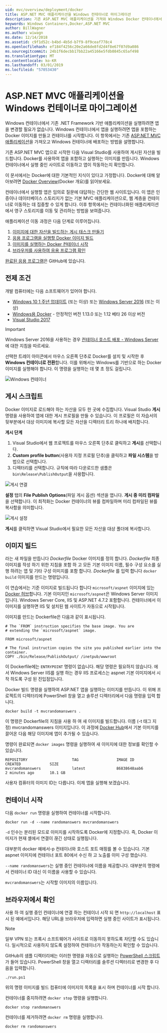 ```yaml
---
uid: mvc/overview/deployment/docker
title: ASP.NET MVC 애플리케이션을 Windows 컨테이너로 마이그레이션
description: 기존 ASP.NET MVC 애플리케이션을 가져와 Windows Docker 컨테이너에서 실행하는 방법을 알아봅니다.
keywords: Windows Containers,Docker,ASP.NET MVC
author: BillWagner
ms.author: wiwagn
ms.date: 12/14/2018
ms.assetid: c9f1d52c-b4bd-4b5d-b7f9-8f9ceaf778c4
ms.openlocfilehash: ef184f4256c20e2a66de8fd2d4f8e67f07d9a086
ms.sourcegitcommit: 24b1f6decbb17bb22a45166e5fdb0845c65af498
ms.translationtype: MT
ms.contentlocale: ko-KR
ms.lasthandoff: 03/01/2019
ms.locfileid: "57053430"
---
```

# <a name="migrating-aspnet-mvc-applications-to-windows-containers"></a>ASP.NET MVC 애플리케이션을 Windows 컨테이너로 마이그레이션

Windows 컨테이너에서 기존 .NET Framework 기반 애플리케이션을 실행하려면 앱을 변경할 필요가 없습니다. Windows 컨테이너에서 앱을 실행하려면 앱을 포함하는 Docker 이미지를 만들고 컨테이너를 시작합니다. 이 항목에서는 기존 [ASP.NET MVC 애플리케이션](http://www.asp.net/mvc)을 가져오고 Windows 컨테이너에 배포하는 방법을 설명합니다.

기존 ASP.NET MVC 앱으로 시작한 다음 Visual Studio를 사용하여 게시된 자산을 빌드합니다. Docker를 사용하여 앱을 포함하고 실행하는 이미지를 만듭니다. Windows 컨테이너에서 실행 중인 사이트로 이동하고 앱이 작동하는지 확인합니다.

이 문서에서는 Docker에 대한 기본적인 지식이 있다고 가정합니다. Docker에 대해 알아보려면 [Docker Overview](https://docs.docker.com/engine/understanding-docker/)(Docker 개요)를 읽어보세요.

컨테이너에서 실행할 앱은 임의로 질문에 대답하는 간단한 웹 사이트입니다. 이 앱은 인증이나 데이터베이스 스토리지가 없는 기본 MVC 애플리케이션으로, 웹 계층을 컨테이너로 이동하는 데 집중할 수 있게 합니다. 이후 항목에서는 컨테이너화된 애플리케이션에서 영구 스토리지를 이동 및 관리하는 방법을 보여줍니다.

애플리케이션 이동 과정은 다음 단계로 이루어집니다.

1. [이미지에 대한 자산을 빌드하는 게시 태스크 만들기](#publish-script)
1. [응용 프로그램을 실행할 Docker 이미지 빌드](#build-the-image)
1. [이미지를 실행하는 Docker 컨테이너 시작](#start-a-container)
1. [브라우저를 사용하여 응용 프로그램 확인](#verify-in-the-browser)

[완료된 응용 프로그램](https://github.com/dotnet/samples/tree/master/framework/docker/MVCRandomAnswerGenerator)은 GitHub에 있습니다.

## <a name="prerequisites"></a>전제 조건

개발 컴퓨터에는 다음 소프트웨어가 있어야 합니다.

- [Windows 10 1 주년 업데이트](https://www.microsoft.com/software-download/windows10/) (또는 이상) 또는 [Windows Server 2016](https://www.microsoft.com/cloud-platform/windows-server) (또는 이상)
- [Windows용 Docker](https://docs.docker.com/docker-for-windows/) - 안정적인 버전 1.13.0 또는 1.12 베타 26 이상 버전
- [Visual Studio 2017](https://visualstudio.microsoft.com/downloads/?utm_medium=microsoft&utm_source=docs.microsoft.com&utm_campaign=button+cta&utm_content=download+vs2017)

> [!IMPORTANT]
> Windows Server 2016을 사용하는 경우 [컨테이너 호스트 배포 - Windows Server](https://msdn.microsoft.com/virtualization/windowscontainers/deployment/deployment)에 대한 지침을 따르세요.

선택한 트레이 아이콘에서 마우스 오른쪽 단추로 Docker를 설치 및 시작한 후 **Windows 컨테이너로 전환**합니다. 이를 위해서는 Windows를 기반으로 하는 Docker 이미지를 실행해야 합니다. 이 명령을 실행하는 데 몇 초 정도 걸립니다.

![Windows 컨테이너][windows-container]

## <a name="publish-script"></a>게시 스크립트

Docker 이미지로 로드해야 하는 자산을 모두 한 곳에 수집합니다. Visual Studio **게시** 명령을 사용하여 앱에 대한 게시 프로필을 만들 수 있습니다. 이 프로필은 이 자습서의 뒷부분에서 대상 이미지에 복사할 모든 자산을 디렉터리 트리 하나에 배치합니다.

**게시 단계**

1. Visual Studio에서 웹 프로젝트를 마우스 오른쪽 단추로 클릭하고 **게시**를 선택합니다.
1. **Custom profile button**(사용자 지정 프로필 단추)을 클릭하고 **파일 시스템**을 방법으로 선택합니다.
1. 디렉터리를 선택합니다. 규칙에 따라 다운로드한 샘플은 `bin\Release\PublishOutput`을 사용합니다.

![게시 연결][publish-connection]

**설정** 탭의 **File Publish Options**(파일 게시 옵션) 섹션을 엽니다. **게시 중 미리 컴파일**을 선택합니다. 이 최적화는 Docker 컨테이너의 뷰를 컴파일하며 미리 컴파일된 뷰를 복사함을 의미합니다.

![게시 설정][publish-settings]

**게시**를 클릭하면 Visual Studio에서 필요한 모든 자산을 대상 폴더에 복사합니다.

## <a name="build-the-image"></a>이미지 빌드

라는 새 파일을 만듭니다 *Dockerfile* Docker 이미지를 정의 합니다. *Dockerfile* 최종 이미지를 작성 하기 위한 지침을 포함 하 고 모든 기본 이미지 이름, 필수 구성 요소를 실행 하려는 앱 및 기타 구성 이미지를 포함 합니다. *Dockerfile* 를 입력 합니다 `docker build` 이미지를 만드는 명령입니다.

이 연습에서는 기준 이미지로 빌드됩니다 합니다 `microsoft/aspnet` 이미지에 있는 [Docker 허브](https://hub.docker.com/r/microsoft/aspnet/)합니다.
기본 이미지인 `microsoft/aspnet`은 Windows Server 이미지입니다. Windows Server Core, IIS 및 ASP.NET 4.7.2 포함합니다. 컨테이너에서 이 이미지를 실행하면 IIS 및 설치된 웹 사이트가 자동으로 시작됩니다.

이미지를 만드는 Dockerfile은 다음과 같이 표시됩니다.

```console
# The `FROM` instruction specifies the base image. You are
# extending the `microsoft/aspnet` image.

FROM microsoft/aspnet

# The final instruction copies the site you published earlier into the container.
COPY ./bin/Release/PublishOutput/ /inetpub/wwwroot
```

이 Dockerfile에는 `ENTRYPOINT` 명령이 없습니다. 해당 명령은 필요하지 않습니다. 에서 Windows Server IIS를 실행 하는 경우 IIS 프로세스는 aspnet 기본 이미지에서 시작 하도록 구성 된 진입점입니다.

Docker 빌드 명령을 실행하여 ASP.NET 앱을 실행하는 이미지를 만듭니다. 이 위해 프로젝트의 디렉터리에 PowerShell 창을 열고 솔루션 디렉터리에서 다음 명령을 입력 합니다.

```console
docker build -t mvcrandomanswers .
```

이 명령은 Dockerfile의 지침을 사용 하 여 새 이미지를 빌드합니다. 이름 (-t 태그 지정) mvcrandomanswers 이미지입니다. 이 과정에 [Docker Hub](http://hub.docker.com)에서 기본 이미지를 끌어온 다음 해당 이미지에 앱이 추가될 수 있습니다.

명령이 완료되면 `docker images` 명령을 실행하여 새 이미지에 대한 정보를 확인할 수 있습니다.

```console
REPOSITORY                    TAG                 IMAGE ID            CREATED             SIZE
mvcrandomanswers              latest              86838648aab6        2 minutes ago       10.1 GB
```

사용자 컴퓨터의 이미지 ID는 다릅니다. 이제 앱을 실행해 보겠습니다.

## <a name="start-a-container"></a>컨테이너 시작

다음 `docker run` 명령을 실행하여 컨테이너를 시작합니다.

```console
docker run -d --name randomanswers mvcrandomanswers
```

`-d` 인수는 분리된 모드로 이미지를 시작하도록 Docker에 지정합니다. 즉, Docker 이미지가 현재 셸에서 연결이 끊긴 상태로 실행됩니다.

대부분의 docker 예에서-p 컨테이너와 호스트 포트 매핑를 볼 수 있습니다. 기본 aspnet 이미지에 컨테이너 포트 80에서 수신 하 고 노출를 이미 구성 했습니다.

`--name randomanswers`는 실행 중인 컨테이너에 이름을 제공합니다. 대부분의 명령에서 컨테이너 ID 대신 이 이름을 사용할 수 있습니다.

`mvcrandomanswers`는 시작할 이미지의 이름입니다.

## <a name="verify-in-the-browser"></a>브라우저에서 확인

사용 하 여 실행 중인 컨테이너에 연결 하는 컨테이너 시작 되 면 `http://localhost` 표시 된 예에서입니다. 해당 URL을 브라우저에 입력하면 실행 중인 사이트가 표시됩니다.

> [!NOTE]
> 일부 VPN 또는 프록시 소프트웨어가 사이트로 이동하지 못하도록 차단할 수도 있습니다.
> 일시적으로 사용하지 않도록 설정하여 컨테이너가 작동하는지 확인할 수 있습니다.

GitHub의 샘플 디렉터리에는 이러한 명령을 자동으로 실행하는 [PowerShell 스크립트](https://github.com/dotnet/samples/blob/master/framework/docker/MVCRandomAnswerGenerator/run.ps1)가 들어 있습니다. PowerShell 창을 열고 디렉터리를 솔루션 디렉터리로 변경한 후 다음을 입력합니다.

```console
./run.ps1
```

위의 명령 이미지를 빌드 컴퓨터에 이미지의 목록을 표시 하며 컨테이너를 시작 합니다.

컨테이너를 중지하려면 `docker stop` 명령을 실행합니다.

```console
docker stop randomanswers
```

컨테이너를 제거하려면 `docker rm` 명령을 실행합니다.

```console
docker rm randomanswers
```

[windows-container]: media/aspnetmvc/SwitchContainer.png "Windows 컨테이너로 전환"
[publish-connection]: media/aspnetmvc/PublishConnection.png "파일 시스템에 게시"
[publish-settings]: media/aspnetmvc/PublishSettings.png "게시 설정"
